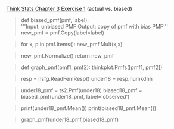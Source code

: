 [Think Stats Chapter 3 Exercise 1](http://greenteapress.com/thinkstats2/html/thinkstats2004.html#toc31) (actual vs. biased)

>> 


> def biased_pmf(pmf, label):<br>
>    '''Input: unbiased PMF
>    Output: copy of pmf with bias PMF''' <br>
>    new_pmf = pmf.Copy(label=label)
    
>    for x, p in pmf.Items():
>        new_pmf.Mult(x,x)

>    new_pmf.Normalize()
>   return new_pmf

> def graph_pmf(pmf1, pmf2):
>    thinkplot.Pmfs([pmf1, pmf2])
        

> resp = nsfg.ReadFemResp()
> under18 = resp.numkdhh

> under18_pmf = ts2.Pmf(under18)
> biased18_pmf = biased_pmf(under18_pmf, label='observed')

> print(under18_pmf.Mean())
> print(biased18_pmf.Mean())

> graph_pmf(under18_pmf,biased18_pmf)

